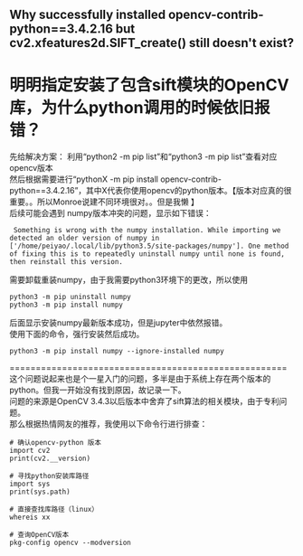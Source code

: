 ## Why successfully installed opencv-contrib-python==3.4.2.16 but cv2.xfeatures2d.SIFT_create() still doesn't exist?
   明明指定安装了包含sift模块的OpenCV库，为什么python调用的时候依旧报错？
==========================================

先给解决方案：
利用“python2 -m pip list”和“python3 -m pip list”查看对应opencv版本  
然后根据需要进行“pythonX -m pip install opencv-contrib-python==3.4.2.16”，其中X代表你使用opencv的python版本。【版本对应真的很重要。。所以Monroe说建不同环境很对。。但是我懒 】  
后续可能会遇到 numpy版本冲突的问题，显示如下错误：
```
 Something is wrong with the numpy installation. While importing we detected an older version of numpy in ['/home/peiyao/.local/lib/python3.5/site-packages/numpy']. One method of fixing this is to repeatedly uninstall numpy until none is found, then reinstall this version.
```
需要卸载重装numpy，由于我需要python3环境下的更改，所以使用
```
python3 -m pip uninstall numpy
python3 -m pip install numpy
```
后面显示安装numpy最新版本成功，但是jupyter中依然报错。  
使用下面的命令，强行安装然后成功。
```
python3 -m pip install numpy --ignore-installed numpy

```
=====================================================  
这个问题说起来也是个一星入门的问题，多半是由于系统上存在两个版本的python。但我一开始没有找到原因，故记录一下。    
问题的来源是OpenCV 3.4.3以后版本中舍弃了sift算法的相关模块，由于专利问题。    
那么根据热情网友的推荐，我使用以下命令行进行排查：  
```
# 确认opencv-python 版本
import cv2
print(cv2.__version)

# 寻找python安装库路径
import sys
print(sys.path)

# 直接查找库路径（linux）
whereis xx

# 查询OpenCV版本
pkg-config opencv --modversion
```  
